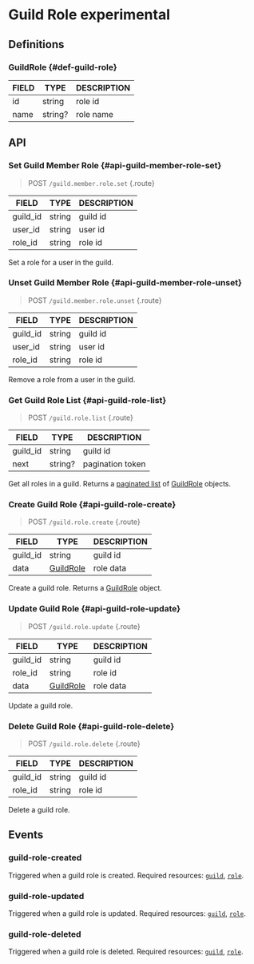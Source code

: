 # Guild Role <badge type="warning">experimental</badge>

## Definitions

### GuildRole {#def-guild-role}

| FIELD | TYPE | DESCRIPTION |
| --- | --- | --- |
| id | string | role id |
| name | string? | role name |

## API

### Set Guild Member Role {#api-guild-member-role-set}

> <badge>POST</badge> `/guild.member.role.set` {.route}

| FIELD | TYPE | DESCRIPTION |
| --- | --- | --- |
| guild_id | string | guild id |
| user_id | string | user id |
| role_id | string | role id |

Set a role for a user in the guild.

### Unset Guild Member Role {#api-guild-member-role-unset}

> <badge>POST</badge> `/guild.member.role.unset` {.route}

| FIELD | TYPE | DESCRIPTION |
| --- | --- | --- |
| guild_id | string | guild id |
| user_id | string | user id |
| role_id | string | role id |

Remove a role from a user in the guild.

### Get Guild Role List {#api-guild-role-list}

> <badge>POST</badge> `/guild.role.list` {.route}

| FIELD | TYPE | DESCRIPTION |
| --- | --- | --- |
| guild_id | string | guild id |
| next | string? | pagination token |

Get all roles in a guild. Returns a [paginated list](../protocol/api.md#list) of [GuildRole](#def-guild-role) objects.

### Create Guild Role {#api-guild-role-create}

> <badge>POST</badge> `/guild.role.create` {.route}

| FIELD | TYPE | DESCRIPTION |
| --- | --- | --- |
| guild_id | string | guild id |
| data | [GuildRole](#def-guild-role) | role data |

Create a guild role. Returns a [GuildRole](#def-guild-role) object.

### Update Guild Role {#api-guild-role-update}

> <badge>POST</badge> `/guild.role.update` {.route}

| FIELD | TYPE | DESCRIPTION |
| --- | --- | --- |
| guild_id | string | guild id |
| role_id | string | role id |
| data | [GuildRole](#def-guild-role) | role data |

Update a guild role.

### Delete Guild Role {#api-guild-role-delete}

> <badge>POST</badge> `/guild.role.delete` {.route}

| FIELD | TYPE | DESCRIPTION |
| --- | --- | --- |
| guild_id | string | guild id |
| role_id | string | role id |

Delete a guild role.

## Events

### guild-role-created

Triggered when a guild role is created. Required resources: [`guild`](./guild.md#def-guild), [`role`](#def-guild-role).

### guild-role-updated

Triggered when a guild role is updated. Required resources: [`guild`](./guild.md#def-guild), [`role`](#def-guild-role).

### guild-role-deleted

Triggered when a guild role is deleted. Required resources: [`guild`](./guild.md#def-guild), [`role`](#def-guild-role).
